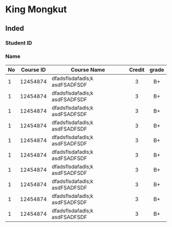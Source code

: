 # King Mongkut #
## Inded ##

### Student ID ###
### Name ###

| No | Course ID | Course Name |  Credit | grade |
|----|-----------|-------------|:-------:|:-----:|
| 1  | 12454874  |dfadsflsdafadls;k asdFSADFSDF  | 3 | B+|
| 1  | 12454874  |dfadsflsdafadls;k asdFSADFSDF  | 3 | B+|
| 1  | 12454874  |dfadsflsdafadls;k asdFSADFSDF  | 3 | B+|
| 1  | 12454874  |dfadsflsdafadls;k asdFSADFSDF  | 3 | B+|
| 1  | 12454874  |dfadsflsdafadls;k asdFSADFSDF  | 3 | B+|
| 1  | 12454874  |dfadsflsdafadls;k asdFSADFSDF  | 3 | B+|
| 1  | 12454874  |dfadsflsdafadls;k asdFSADFSDF  | 3 | B+|
| 1  | 12454874  |dfadsflsdafadls;k asdFSADFSDF  | 3 | B+|
| 1  | 12454874  |dfadsflsdafadls;k asdFSADFSDF  | 3 | B+|
| 1  | 12454874  |dfadsflsdafadls;k asdFSADFSDF  | 3 | B+|
